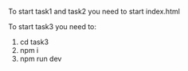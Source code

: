 To start task1 and task2 you need to start index.html

To start task3 you need to: 
1. cd task3
2. npm i
3. npm run dev
